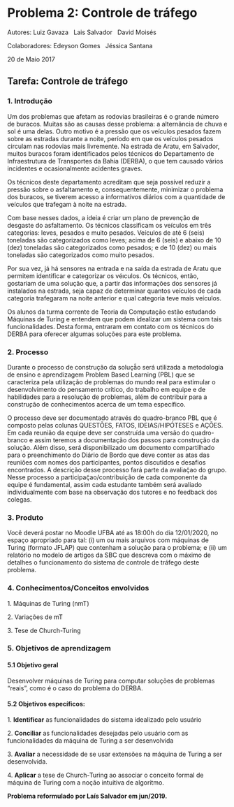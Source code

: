 ﻿# Problema 2: Controle de tráfego
Autores: Luiz Gavaza &nbsp; Lais Salvador &nbsp;  David Moisés

Colaboradores: Edeyson Gomes &nbsp;  Jéssica Santana

 20 de Maio 2017
## **Tarefa: Controle de tráfego**

### **1. Introdução**

Um dos problemas que afetam as rodovias brasileiras é o grande número de buracos. Muitas são as causas desse problema: a alternância de chuva e sol é uma delas. Outro motivo  é a pressão que os veículos pesados fazem sobre as estradas durante a noite, período em que os veículos pesados circulam nas rodovias mais livremente. Na estrada de Aratu, em Salvador, muitos buracos foram identificados pelos técnicos do Departamento de Infraestrutura de Transportes da Bahia (DERBA), o que tem causado vários incidentes e ocasionalmente acidentes graves.

Os técnicos deste departamento acreditam que seja possível reduzir a pressão sobre o asfaltamento e, consequentemente, minimizar o problema dos buracos, se tiverem acesso a informativos diários com a quantidade de veículos que trafegam à noite na estrada.

Com base nesses dados, a ideia é criar um plano de prevenção de desgaste do asfaltamento. Os técnicos classificam os veículos em três categorias: leves, pesados e muito pesados. Veículos de até 6 (seis) toneladas são categorizados como leves; acima de 6 (seis) e abaixo de 10 (dez) toneladas são categorizados como pesados; e de 10 (dez) ou mais toneladas são categorizados como muito pesados.

Por sua vez, já há sensores na entrada e na saída da estrada de Aratu que permitem identificar e categorizar os véıculos. Os técnicos, então, gostariam de uma solução que, a partir das informações dos sensores já instalados na estrada, seja capaz de determinar quantos veículos de cada categoria trafegaram na noite anterior e qual categoria teve mais veículos.

Os alunos da turma corrente de Teoria da Computação estão estudando Máquinas de Turing e entendem que podem idealizar um sistema com tais funcionalidades. Desta forma, entraram em contato com os técnicos do DERBA para oferecer algumas soluções para este problema.

### 2. Processo

Durante o processo de construção da soluçã̃o será utilizada a metodologia de ensino e aprendizagem Problem Based Learning (PBL) que se caracteriza pela utilização de problemas do mundo real para estimular o desenvolvimento do pensamento crítico, do trabalho em equipe e de habilidades para a resolução de problemas, além de contribuir para a constru̧cão de conhecimentos acerca de um tema específico.

O processo deve ser documentado através do quadro-branco PBL que é composto pelas colunas QUESTÕES, FATOS, IDEIAS/HIPÓTESES e AÇÕES. Em cada reunião da equipe deve ser construída uma versão do quadro-branco e assim teremos a documentação dos passos para construção da solução. Além disso, será disponibilizado um documento compartilhado para o preenchimento do Diário de Bordo que deve conter as atas das reuniões com nomes dos participantes, pontos discutidos e desafios encontrados. A descrição desse processo fará parte da avaliaç̃ao do grupo. Nesse processo a participaç̃ao/contribuição de cada componente da equipe  é fundamental, assim cada estudante também será avaliado individualmente com base na observação dos tutores e no feedback dos colegas.

### **3. Produto**

Você deverá postar no Moodle UFBA até as 18:00h do dia 12/01/2020, no espaço apropriado para tal: (i) um ou mais arquivos com máquinas de Turing (formato JFLAP) que contenham a solução para o problema; e (ii) um relatório no modelo de artigos da SBC que descreva com o máximo de detalhes o funcionamento do sistema de controle de tráfego deste problema.


### **4. Conhecimentos/Conceitos envolvidos**

1\. Máquinas de Turing (nmT)

2\. Variações de mT

3\. Tese de Church-Turing

### **5. Objetivos de aprendizagem**

#### **5.1 Objetivo geral**
Desenvolver máquinas de Turing para computar soluções de problemas “reais”, como é o caso do problema do DERBA.

#### **5.2 Objetivos específicos:**
1\. **Identificar** as funcionalidades do sistema idealizado pelo usuário

2\. **Conciliar** as funcionalidades desejadas pelo usuário com as funcionalidades da máquina de Turing a ser desenvolvida

3\. **Avaliar** a necessidade de se usar extensões na máquina de Turing a ser desenvolvida.

4\. **Aplicar** a tese de Church-Turing ao associar o conceito formal de máquina de Turing com a noção intuitiva de algoritmo.



**Problema reformulado por Laís Salvador em jun/2019.**

